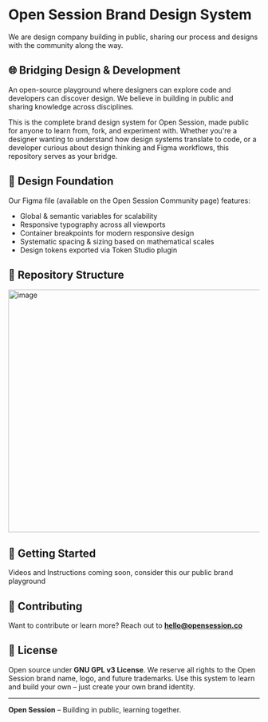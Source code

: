 # Open Session Brand Design System
We are design company building in public, sharing our process and designs with the community along the way.

## 🌐 Bridging Design & Development

An open-source playground where designers can explore code and developers can discover design. We believe in building in public and sharing knowledge across disciplines.

This is the complete brand design system for Open Session, made public for anyone to learn from, fork, and experiment with. Whether you're a designer wanting to understand how design systems translate to code, or a developer curious about design thinking and Figma workflows, this repository serves as your bridge.

## 🎨 Design Foundation

Our Figma file (available on the Open Session Community page) features:
- Global & semantic variables for scalability
- Responsive typography across all viewports  
- Container breakpoints for modern responsive design
- Systematic spacing & sizing based on mathematical scales
- Design tokens exported via Token Studio plugin

## 📁 Repository Structure
<img width="635" height="486" alt="image" src="https://github.com/user-attachments/assets/d3bdf5fd-5edf-447b-80da-01d44336b111" />


## 🚀 Getting Started

Videos and Instructions coming soon, consider this our public brand playground

## 🤝 Contributing

Want to contribute or learn more? Reach out to **hello@opensession.co**

## 📜 License

Open source under **GNU GPL v3 License**. We reserve all rights to the Open Session brand name, logo, and future trademarks. Use this system to learn and build your own – just create your own brand identity.

---

**Open Session** – Building in public, learning together.
